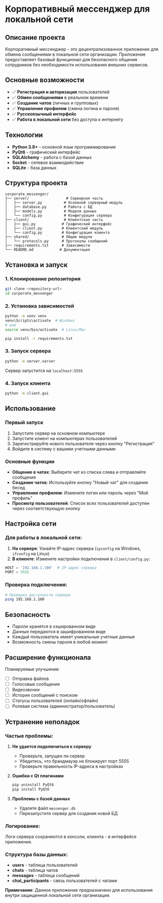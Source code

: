 # Корпоративный мессенджер для локальной сети

## Описание проекта

Корпоративный мессенджер - это децентрализованное приложение для обмена сообщениями в локальной сети организации. Приложение предоставляет базовый функционал для безопасного общения сотрудников без необходимости использования внешних сервисов.

## Основные возможности

- ✅ **Регистрация и авторизация** пользователей
- ✅ **Обмен сообщениями** в реальном времени
- ✅ **Создание чатов** (личных и групповых)
- ✅ **Управление профилем** (смена логина и пароля)
- ✅ **Русскоязычный интерфейс**
- ✅ **Работа в локальной сети** без доступа к интернету

## Технологии

- **Python 3.8+** - основной язык программирования
- **PyQt6** - графический интерфейс
- **SQLAlchemy** - работа с базой данных
- **Socket** - сетевое взаимодействие
- **SQLite** - база данных

## Структура проекта

```
corporate_messenger/
├── server/                 # Серверная часть
│   ├── server.py          # Основной серверный модуль
│   ├── database.py        # Работа с БД
│   ├── models.py          # Модели данных
│   └── config.py          # Конфигурация сервера
├── client/                # Клиентская часть
│   ├── gui.py            # Графический интерфейс
│   ├── client.py         # Клиентский модуль
│   └── config.py         # Конфигурация клиента
├── shared/               # Общие модули
│   └── protocols.py      # Протоколы сообщений
├── requirements.txt      # Зависимости
└── README.md            # Документация
```

## Установка и запуск

### 1. Клонирование репозитория
```bash
git clone <repository-url>
cd corporate_messenger
```

### 2. Установка зависимостей
```bash
python -m venv venv
venv\Scripts\activate  # Windows
# или
source venv/bin/activate  # Linux/Mac

pip install -r requirements.txt
```

### 3. Запуск сервера
```bash
python -m server.server
```
Сервер запустится на `localhost:5555`

### 4. Запуск клиента
```bash
python -m client.gui
```

## Использование

### Первый запуск
1. Запустите сервер на основном компьютере
2. Запустите клиент на компьютерах пользователей
3. Зарегистрируйте нового пользователя через кнопку "Регистрация"
4. Войдите в систему с вашими учетными данными

### Основные функции
- **Общение в чатах**: Выберите чат из списка слева и отправляйте сообщения
- **Создание чатов**: Используйте кнопку "Новый чат" для создания бесед
- **Управление профилем**: Измените логин или пароль через "Мой профиль"
- **Просмотр пользователей**: Список всех пользователей доступен через соответствующую кнопку

## Настройка сети

### Для работы в локальной сети:
1. **На сервере**: Узнайте IP-адрес сервера (`ipconfig` на Windows, `ifconfig` на Linux)
2. **В клиенте**: Измените настройки подключения в `client/config.py`:
```python
HOST = '192.168.1.100'  # IP-адрес сервера
PORT = 5555
```

### Проверка подключения:
```bash
# Проверка доступности сервера
ping 192.168.1.100
```

## Безопасность

- Пароли хранятся в хэшированном виде
- Данные передаются в зашифрованном виде
- Каждый пользователь имеет уникальные учетные данные
- Возможность смены пароля в любой момент

## Расширение функционала

Планируемые улучшения:
- [ ] Отправка файлов
- [ ] Голосовые сообщения
- [ ] Видеозвонки
- [ ] История сообщений с поиском
- [ ] Статусы пользователей (онлайн/офлайн)
- [ ] Ролевая система (администратор/пользователь)

## Устранение неполадок

### Частые проблемы:

1. **Не удается подключиться к серверу**
   - Проверьте, запущен ли сервер
   - Убедитесь, что брандмауэр не блокирует порт 5555
   - Проверьте правильность IP-адреса в настройках

2. **Ошибки с Qt плагинами**
   ```bash
   pip uninstall PyQt6
   pip install PyQt6
   ```

3. **Проблемы с базой данных**
   - Удалите файл `messenger.db`
   - Перезапустите сервер для создания новой БД

### Логирование:
Логи сервера сохраняются в консоли, клиента - в интерфейсе приложения.

### Структура базы данных:
- **users** - таблица пользователей
- **chats** - таблица чатов
- **messages** - таблица сообщений
- **chat_participants** - связь пользователей с чатами

**Примечание**: Данное приложение предназначено для использования внутри защищенной локальной сети организации.

